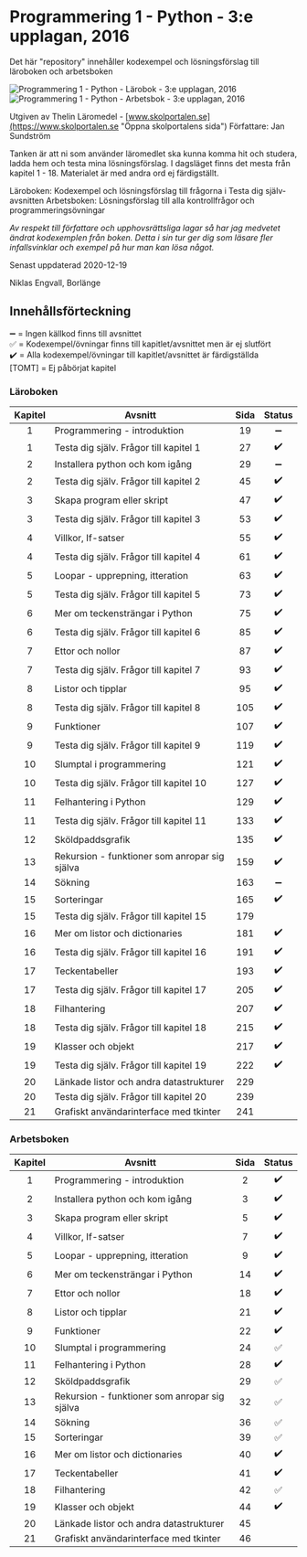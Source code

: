 # Programmering 1 - Python - 3:e upplagan, 2016

Det här "repository" innehåller kodexempel och lösningsförslag till läroboken och arbetsboken

![Programmering 1 - Python - Lärobok - 3:e upplagan, 2016](larobok.png)
![Programmering 1 - Python - Arbetsbok - 3:e upplagan, 2016](arbetsbok.png)

Utgiven av Thelin Läromedel - [www.skolportalen.se](https://www.skolportalen.se "Öppna skolportalens sida")
Författare: Jan Sundström

Tanken är att ni som använder läromedlet ska kunna komma hit och studera, ladda hem och testa mina lösningsförslag.
I dagsläget finns det mesta från kapitel 1 - 18. Materialet är med andra ord ej färdigställt.

Läroboken: Kodexempel och lösningsförslag till frågorna i Testa dig själv-avsnitten
Arbetsboken: Lösningsförslag till alla kontrollfrågor och programmeringsövningar

_Av respekt till författare och upphovsrättsliga lagar så har jag medvetet ändrat 
kodexemplen från boken. Detta i sin tur ger dig som läsare fler infallsvinklar och 
exempel på hur man kan lösa något._

Senast uppdaterad 2020-12-19

Niklas Engvall,
Borlänge





## Innehållsförteckning 

  :heavy_minus_sign: = Ingen källkod finns till avsnittet<br />
  :white_check_mark: = Kodexempel/övningar finns till kapitlet/avsnittet men är ej slutfört<br />
  :heavy_check_mark: = Alla kodexempel/övningar till kapitlet/avsnittet är färdigställda<br /> 
  [TOMT] = Ej påbörjat kapitel

### Läroboken

| Kapitel | Avsnitt                                              |  Sida  |   Status  |
| :-----: | ---------------------------------------------------- | :----: | :-------: |
|    1    | Programmering - introduktion                         |    19  | :heavy_minus_sign: |
|    1    | Testa dig själv. Frågor till kapitel 1               |    27  | :heavy_check_mark: |
|    2    | Installera python och kom igång                      |    29  | :heavy_minus_sign: |
|    2    | Testa dig själv. Frågor till kapitel 2               |    45  | :heavy_check_mark: |
|    3    | Skapa program eller skript                           |    47  | :heavy_check_mark: |
|    3    | Testa dig själv. Frågor till kapitel 3               |    53  | :heavy_check_mark: |
|    4    | Villkor, If-satser                                   |    55  | :heavy_check_mark: |
|    4    | Testa dig själv. Frågor till kapitel 4               |    61  | :heavy_check_mark: |
|    5    | Loopar - upprepning, itteration                      |    63  | :heavy_check_mark: |
|    5    | Testa dig själv. Frågor till kapitel 5               |    73  | :heavy_check_mark: |
|    6    | Mer om teckensträngar i Python                       |    75  | :heavy_check_mark: |
|    6    | Testa dig själv. Frågor till kapitel 6               |    85  | :heavy_check_mark: |
|    7    | Ettor och nollor                                     |    87  | :heavy_check_mark: |
|    7    | Testa dig själv. Frågor till kapitel 7               |    93  | :heavy_check_mark: |
|    8    | Listor och tipplar                                   |    95  | :heavy_check_mark: |
|    8    | Testa dig själv. Frågor till kapitel 8               |   105  | :heavy_check_mark: |
|    9    | Funktioner                                           |   107  | :heavy_check_mark: |
|    9    | Testa dig själv. Frågor till kapitel 9               |   119  | :heavy_check_mark: |
|   10    | Slumptal i programmering                             |   121  | :heavy_check_mark: |
|   10    | Testa dig själv. Frågor till kapitel 10              |   127  | :heavy_check_mark: |
|   11    | Felhantering i Python                                |   129  | :heavy_check_mark: |
|   11    | Testa dig själv. Frågor till kapitel 11              |   133  | :heavy_check_mark: |
|   12    | Sköldpaddsgrafik                                     |   135  | :heavy_check_mark: |
|   13    | Rekursion - funktioner som anropar sig själva        |   159  | :heavy_check_mark: |
|   14    | Sökning                                              |   163  | :heavy_minus_sign: |
|   15    | Sorteringar                                          |   165  | :heavy_check_mark: |
|   15    | Testa dig själv. Frågor till kapitel 15              |   179  |           |          
|   16    | Mer om listor och dictionaries                       |   181  | :heavy_check_mark: |
|   16    | Testa dig själv. Frågor till kapitel 16              |   191  | :heavy_check_mark: |
|   17    | Teckentabeller                                       |   193  | :heavy_check_mark: |
|   17    | Testa dig själv. Frågor till kapitel 17              |   205  | :heavy_check_mark: |
|   18    | Filhantering                                         |   207  | :heavy_check_mark: |
|   18    | Testa dig själv. Frågor till kapitel 18              |   215  | :heavy_check_mark: |
|   19    | Klasser och objekt                                   |   217  | :heavy_check_mark: |
|   19    | Testa dig själv. Frågor till kapitel 19              |   222  | :heavy_check_mark: |
|   20    | Länkade listor och andra datastrukturer              |   229  |           |
|   20    | Testa dig själv. Frågor till kapitel 20              |   239  |           |
|   21    | Grafiskt användarinterface med tkinter               |   241  |           |
  
  
### Arbetsboken

| Kapitel | Avsnitt                                              |  Sida  |   Status  |
| :-----: | ---------------------------------------------------- | :----: | :-------: |
|    1    | Programmering - introduktion                         |     2  | :heavy_check_mark: |
|    2    | Installera python och kom igång                      |     3  | :heavy_check_mark: |
|    3    | Skapa program eller skript                           |     5  | :heavy_check_mark: |
|    4    | Villkor, If-satser                                   |     7  | :heavy_check_mark: |
|    5    | Loopar - upprepning, itteration                      |     9  | :heavy_check_mark: |
|    6    | Mer om teckensträngar i Python                       |    14  | :heavy_check_mark: |
|    7    | Ettor och nollor                                     |    18  | :heavy_check_mark: |
|    8    | Listor och tipplar                                   |    21  | :heavy_check_mark: |
|    9    | Funktioner                                           |    22  | :heavy_check_mark: |
|   10    | Slumptal i programmering                             |    24  | :white_check_mark: |
|   11    | Felhantering i Python                                |    28  | :heavy_check_mark: |
|   12    | Sköldpaddsgrafik                                     |    29  | :white_check_mark: |
|   13    | Rekursion - funktioner som anropar sig själva        |    32  | :white_check_mark: |
|   14    | Sökning                                              |    36  | :white_check_mark: |
|   15    | Sorteringar                                          |    39  | :white_check_mark: |
|   16    | Mer om listor och dictionaries                       |    40  | :heavy_check_mark: |
|   17    | Teckentabeller                                       |    41  | :heavy_check_mark: |
|   18    | Filhantering                                         |    42  | :white_check_mark: |
|   19    | Klasser och objekt                                   |    44  | :heavy_check_mark: |
|   20    | Länkade listor och andra datastrukturer              |    45  |           |
|   21    | Grafiskt användarinterface med tkinter               |    46  |           |